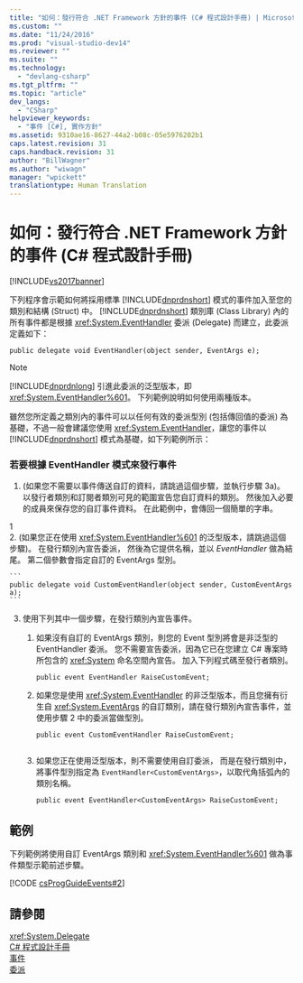 ```yaml
---
title: "如何：發行符合 .NET Framework 方針的事件 (C# 程式設計手冊) | Microsoft Docs"
ms.custom: ""
ms.date: "11/24/2016"
ms.prod: "visual-studio-dev14"
ms.reviewer: ""
ms.suite: ""
ms.technology: 
  - "devlang-csharp"
ms.tgt_pltfrm: ""
ms.topic: "article"
dev_langs: 
  - "CSharp"
helpviewer_keywords: 
  - "事件 [C#], 實作方針"
ms.assetid: 9310ae16-8627-44a2-b08c-05e5976202b1
caps.latest.revision: 31
caps.handback.revision: 31
author: "BillWagner"
ms.author: "wiwagn"
manager: "wpickett"
translationtype: Human Translation
---
```

# 如何：發行符合 .NET Framework 方針的事件 (C# 程式設計手冊)
[!INCLUDE[vs2017banner](../../../csharp/includes/vs2017banner.md)]

下列程序會示範如何將採用標準 [!INCLUDE[dnprdnshort](../../../csharp/getting-started/includes/dnprdnshort_md.md)] 模式的事件加入至您的類別和結構 \(Struct\) 中。  [!INCLUDE[dnprdnshort](../../../csharp/getting-started/includes/dnprdnshort_md.md)] 類別庫 \(Class Library\) 內的所有事件都是根據 <xref:System.EventHandler> 委派 \(Delegate\) 而建立，此委派定義如下：  
  
```  
public delegate void EventHandler(object sender, EventArgs e);  
```  
  
> [!NOTE]
>  [!INCLUDE[dnprdnlong](../../../csharp/programming-guide/events/includes/dnprdnlong_md.md)] 引進此委派的泛型版本，即 <xref:System.EventHandler%601>。  下列範例說明如何使用兩種版本。  
  
 雖然您所定義之類別內的事件可以以任何有效的委派型別 \(包括傳回值的委派\) 為基礎，不過一般會建議您使用 <xref:System.EventHandler>，讓您的事件以 [!INCLUDE[dnprdnshort](../../../csharp/getting-started/includes/dnprdnshort_md.md)] 模式為基礎，如下列範例所示：  
  
### 若要根據 EventHandler 模式來發行事件  
  
1.  \(如果您不需要以事件傳送自訂的資料，請跳過這個步驟，並執行步驟 3a\)。 以發行者類別和訂閱者類別可見的範圍宣告您自訂資料的類別。  然後加入必要的成員來保存您的自訂事件資料。  在此範例中，會傳回一個簡單的字串。  
  
<CodeContentPlaceHolder>1</CodeContentPlaceHolder>  
2.  \(如果您正在使用 <xref:System.EventHandler%601> 的泛型版本，請跳過這個步驟\)。 在發行類別內宣告委派，  然後為它提供名稱，並以 *EventHandler* 做為結尾。  第二個參數會指定自訂的 EventArgs 型別。  
  
    ```  
    public delegate void CustomEventHandler(object sender, CustomEventArgs a);  
    ```  
  
3.  使用下列其中一個步驟，在發行類別內宣告事件。  
  
    1.  如果沒有自訂的 EventArgs 類別，則您的 Event 型別將會是非泛型的 EventHandler 委派。  您不需要宣告委派，因為它已在您建立 C\# 專案時所包含的 <xref:System> 命名空間內宣告。  加入下列程式碼至發行者類別。  
  
        ```  
        public event EventHandler RaiseCustomEvent;  
        ```  
  
    2.  如果您是使用 <xref:System.EventHandler> 的非泛型版本，而且您擁有衍生自 <xref:System.EventArgs> 的自訂類別，請在發行類別內宣告事件，並使用步驟 2 中的委派當做型別。  
  
        ```  
        public event CustomEventHandler RaiseCustomEvent;  
  
        ```  
  
    3.  如果您正在使用泛型版本，則不需要使用自訂委派，  而是在發行類別中，將事件型別指定為 `EventHandler<CustomEventArgs>`，以取代角括弧內的類別名稱。  
  
        ```  
        public event EventHandler<CustomEventArgs> RaiseCustomEvent;  
        ```  
  
## 範例  
 下列範例將使用自訂 EventArgs 類別和 <xref:System.EventHandler%601> 做為事件類型示範前述步驟。  
  
 [!CODE [csProgGuideEvents#2](../CodeSnippet/VS_Snippets_VBCSharp/csProgGuideEvents#2)]  
  
## 請參閱  
 <xref:System.Delegate>   
 [C\# 程式設計手冊](../../../csharp/programming-guide/index.md)   
 [事件](../../../csharp/programming-guide/events/index.md)   
 [委派](../../../csharp/programming-guide/delegates/index.md)